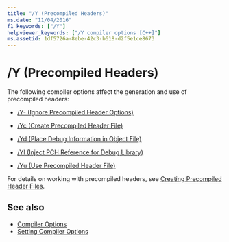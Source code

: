 ```yaml
---
title: "/Y (Precompiled Headers)"
ms.date: "11/04/2016"
f1_keywords: ["/Y"]
helpviewer_keywords: ["/Y compiler options [C++]"]
ms.assetid: 1df5726a-8ebe-42c3-b618-d2f5e1ce8673
---
```

# /Y (Precompiled Headers)

The following compiler options affect the generation and use of precompiled headers:

- [/Y- (Ignore Precompiled Header Options)](../../build/reference/y-ignore-precompiled-header-options.md)

- [/Yc (Create Precompiled Header File)](../../build/reference/yc-create-precompiled-header-file.md)

- [/Yd (Place Debug Information in Object File)](../../build/reference/yd-place-debug-information-in-object-file.md)

- [/Yl (Inject PCH Reference for Debug Library)](../../build/reference/yl-inject-pch-reference-for-debug-library.md)

- [/Yu (Use Precompiled Header File)](../../build/reference/yu-use-precompiled-header-file.md)

For details on working with precompiled headers, see [Creating Precompiled Header Files](../../build/reference/creating-precompiled-header-files.md).

## See also

- [Compiler Options](../../build/reference/compiler-options.md)
- [Setting Compiler Options](../../build/reference/setting-compiler-options.md)
